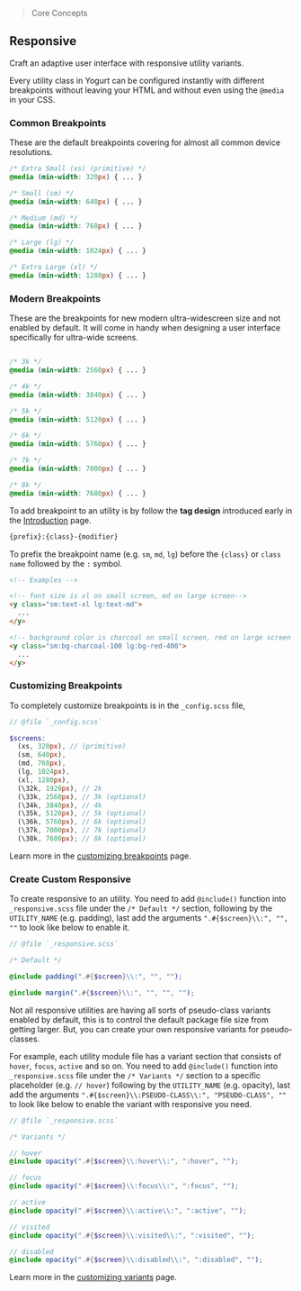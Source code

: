 > Core Concepts

## Responsive

Craft an adaptive user interface with responsive utility variants.

Every utility class in Yogurt can be configured instantly with different breakpoints without leaving your HTML and without even using the `@media` in your CSS.

### Common Breakpoints

These are the default breakpoints covering for almost all common device resolutions.

```css
/* Extra Small (xs) (primitive) */
@media (min-width: 320px) { ... }

/* Small (sm) */
@media (min-width: 640px) { ... }

/* Medium (md) */
@media (min-width: 768px) { ... }

/* Large (lg) */
@media (min-width: 1024px) { ... }

/* Extra Large (xl) */
@media (min-width: 1280px) { ... }
```

### Modern Breakpoints

These are the breakpoints for new modern ultra-widescreen size and not enabled by default. It will come in handy when designing a user interface specifically for ultra-wide screens.

```css

/* 3k */
@media (min-width: 2560px) { ... }

/* 4k */
@media (min-width: 3840px) { ... }

/* 5k */
@media (min-width: 5120px) { ... }

/* 6k */
@media (min-width: 5760px) { ... }

/* 7k */
@media (min-width: 7000px) { ... }

/* 8k */
@media (min-width: 7680px) { ... }
```

To add breakpoint to an utility is by follow the **tag design** introduced early in the [Introduction](../introduction.md) page.

```html
{prefix}:{class}-{modifier}
```

To prefix the breakpoint name (e.g. `sm`, `md`, `lg`) before the `{class}` or `class name` followed by the `:` symbol.

```html
<!-- Examples -->

<!-- font size is xl on small screen, md on large screen-->
<y class="sm:text-xl lg:text-md">
  ...
</y>

<!-- background color is charcoal on small screen, red on large screen -->
<y class="sm:bg-charcoal-100 lg:bg-red-400">
  ...
</y>
```

### Customizing Breakpoints

To completely customize breakpoints is in the `_config.scss` file,

```scss
// @file `_config.scss`

$screens:
  (xs, 320px), // (primitive)
  (sm, 640px),
  (md, 768px),
  (lg, 1024px),
  (xl, 1280px),
  (\32k, 1920px), // 2k
  (\33k, 2560px), // 3k (optional)
  (\34k, 3840px), // 4k
  (\35k, 5120px), // 5k (optional)
  (\36k, 5760px), // 6k (optional)
  (\37k, 7000px), // 7k (optional)
  (\38k, 7680px); // 8k (optional)
```

Learn more in the [customizing breakpoints](../customization/breakpoints.md) page.

### Create Custom Responsive

To create responsive to an utility. You need to add `@include()` function into `_responsive.scss` file under the `/* Default */` section, following by the `UTILITY_NAME` (e.g. padding), last add the arguments `".#{$screen}\\:", "", ""` to look like below to enable it.

```scss
// @file `_responsive.scss`

/* Default */

@include padding(".#{$screen}\\:", "", "");

@include margin(".#{$screen}\\:", "", "", "");
```

Not all responsive utilities are having all sorts of pseudo-class variants enabled by default, this is to control the default package file size from getting larger. But, you can create your own responsive variants for pseudo-classes.

For example, each utility module file has a variant section that consists of `hover`, `focus`, `active` and so on. You need to add `@include()` function into `_responsive.scss` file under the `/* Variants */` section to a specific placeholder (e.g. `// hover`) following by the `UTILITY_NAME` (e.g. opacity), last add the arguments `".#{$screen}\\:PSEUDO-CLASS\\:", "PSEUDO-CLASS", ""` to look like below to enable the variant with responsive you need.

```scss
// @file `_responsive.scss`

/* Variants */

// hover
@include opacity(".#{$screen}\\:hover\\:", ":hover", "");

// focus
@include opacity(".#{$screen}\\:focus\\:", ":focus", "");

// active
@include opacity(".#{$screen}\\:active\\:", ":active", "");

// visited
@include opacity(".#{$screen}\\:visited\\:", ":visited", "");

// disabled
@include opacity(".#{$screen}\\:disabled\\:", ":disabled", "");
```

Learn more in the [customizing variants](../customization/variants.md) page.
